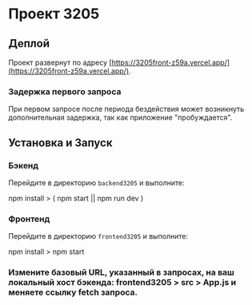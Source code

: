 # Проект 3205

## Деплой

Проект развернут по адресу [https://3205front-z59a.vercel.app/](https://3205front-z59a.vercel.app/). 

### Задержка первого запроса

При первом запросе после периода бездействия может возникнуть дополнительная задержка, так как приложение "пробуждается".


## Установка и Запуск

### Бэкенд
Перейдите в директорию `backend3205` и выполните:

npm install > ( npm start || npm run dev )

### Фронтенд
Перейдите в директорию `frontend3205` и выполните:

npm install > npm start

### Измените базовый URL, указанный в запросах, на ваш локальный хост бэкенда: frontend3205 > src > App.js и меняете ссылку fetch запроса.






